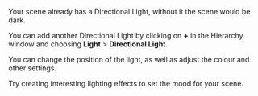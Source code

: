 Your scene already has a Directional Light, without it the scene would be dark.

You can add another Directional Light by clicking on **+** in the Hierarchy window and choosing **Light** > **Directional Light**.

You can change the position of the light, as well as adjust the colour and other settings.

Try creating interesting lighting effects to set the mood for your scene. 
